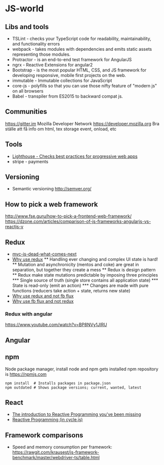 # JS-world

## Libs and tools
* TSLint - checks your TypeScript code for readability, maintainability, and functionality errors
* webpack - takes modules with dependencies and emits static assets representing those modules.
* Protractor - is an end-to-end test framework for AngularJS
* ngrx - Reactive Extensions for angular2
* Bootstrap - is the most popular HTML, CSS, and JS framework for developing responsive, mobile first projects on the web.
* immutable - Immutable collections for JavaScript
* core-js - polyfills so that you can use those nifty feature of "modern js" on all browsers
* Babel - transpiler from ES2015 to backward compat js.

## Communities
<https://gitter.im>
Mozilla Developer Network <https://developer.mozilla.org> Bra ställe att få info om html, tex storage event, onload, etc

## Tools
* [Lighthouse - Checks best practices for progressive web apps](https://www.youtube.com/watch?v=6LQJtH90-aA)
* stripe - payments

## Versioning
* Semantic versioning <http://semver.org/>

## How to pick a web framework
http://www.fse.guru/how-to-pick-a-frontend-web-framework/
https://dzone.com/articles/comparison-of-js-frameworks-angularjs-vs-reactjs-v

## Redux
* [mvc-is-dead-what-comes-next](https://dzone.com/articles/mvc-is-dead-what-comes-next)
* [Why use redux](http://redux.js.org/docs/introduction/Motivation.html)
** Handling ever changing and complex UI state is hard!
** Mutation and asynchronicity (mentos and coke) are great in separation, but together they create a mess
** Redux is design pattern
** Redux make state mutations predictable by imposing three principles
*** Single source of truth (single store contains all application state)
*** State is read-only (emit an action)
*** Changes are made with pure functions (reducers take action + state, returns new state)
* [Why use redux and not fb flux](http://stackoverflow.com/questions/32461229/why-use-redux-over-facebook-flux)
* [Why use fb flux and not redux](http://stackoverflow.com/questions/32021763/what-could-be-the-downsides-of-using-redux-instead-of-flux/32916602#32916602)

### Redux with angular
<https://www.youtube.com/watch?v=BP8NVy1JlRU>

## Angular


## npm
Node package manager, install node and npm gets installed
npm repository is <https://npmjs.com>

    npm install  # Installs packages in package.json
    npm outdated # Shows package versions; current, wanted, latest    

## React
* [The introduction to Reactive Programming you've been missing](https://gist.github.com/staltz/868e7e9bc2a7b8c1f754)
* [Reactive Programming (in cycle.js)](https://cycle.js.org/streams.html)

## Framework comparisons
* Speed and memory consumption per framework: <https://rawgit.com/krausest/js-framework-benchmark/master/webdriver-ts/table.html>
